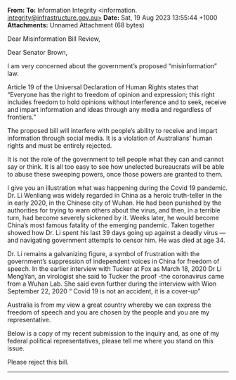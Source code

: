 **From:**
**To:** Information Integrity <information. [integrity@infrastructure.gov.au>](mailto:information._integrity@infrastructure.gov.au)
**Date:** Sat, 19 Aug 2023 13:55:44 +1000
**Attachments:** Unnamed Attachment (68 bytes)

Dear Misinformation Bill Review,

Dear Senator Brown,

I am very concerned about the government’s proposed “misinformation” law.

Article 19 of the Universal Declaration of Human Rights states that “Everyone has the right to freedom of opinion and
expression; this right includes freedom to hold opinions without interference and to seek, receive and impart
information and ideas through any media and regardless of frontiers.”

The proposed bill will interfere with people’s ability to receive and impart information through social media. It is a
violation of Australians’ human rights and must be entirely rejected.

It is not the role of the government to tell people what they can and cannot say or think. It is all too easy to see how
unelected bureaucrats will be able to abuse these sweeping powers, once those powers are granted to them.

I give you an illustration what was happening during the Covid 19 pandemic.
Dr. Li Wenliang was widely regarded in China as a heroic truth-teller in the in early 2020, in the Chinese city of
Wuhan. He had been punished by the authorities for trying to warn others about the virus, and then, in a terrible turn,
had become severely sickened by it. Weeks later, he would become China’s most famous fatality of the emerging
pandemic.
Taken together showed how Dr. Li spent his last 39 days going up against a deadly virus — and navigating
government attempts to censor him. He was died at age 34.

Dr. Li remains a galvanizing figure, a symbol of frustration with the government’s suppression of independent voices
in China for freedom of speech.
In the earlier interview with Tucker at Fox as March 18, 2020 Dr Li MengYan, an virologist she said to Tucker the
proof -the coronavirus came from a Wuhan Lab. She said even further during the interview with Wion September 22,
2020 “ Covid 19 is not an accident, it is a cover-up”

Australia is from my view a great country whereby we can express the freedom of speech and you are chosen by the
people and you are my representative.

Below is a copy of my recent submission to the inquiry and, as one of my federal political representatives, please tell
me where you stand on this issue.

Please reject this bill.


-----

